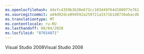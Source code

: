 ```yaml
---
ms.openlocfilehash: 44efc4359b3b30e673cc103d49f64d180977e761
ms.sourcegitcommit: ad4d92dce894592a259721a1571b1d8736abacdb
ms.translationtype: MT
ms.contentlocale: ru-RU
ms.lasthandoff: 08/04/2020
ms.locfileid: "87654071"
---
```

<span data-ttu-id="435ce-101">Visual Studio 2008</span><span class="sxs-lookup"><span data-stu-id="435ce-101">Visual Studio 2008</span></span>
